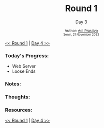 <div align="center">
  <h1>Round 1</h1>
  <p>Day 3</p>

  <sub>
    Author: <a href="https://github.com/adiprass" target="_blank">Adi Prastiyo</a>
    <br>
    <small>Senin, 21 November 2022</small>
  </sub>
</div>

[<< Round 1](README.md) | [Day 4 >>](day004.md)

### Today's Progress:

- Web Server
- Loose Ends

### Notes:


### Thoughts:


### Resources:


[<< Round 1](README.md) | [Day 4 >>](day004.md)


